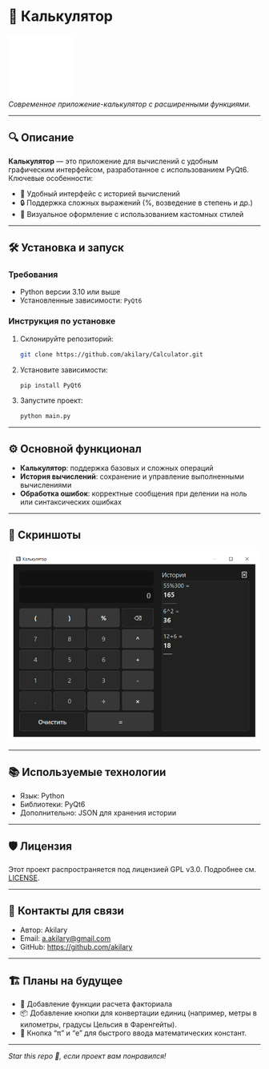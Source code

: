 # 📌 Калькулятор

![Project Logo](screenshots/logo.png)  
_Современное приложение-калькулятор с расширенными функциями._

---

## 🔍 Описание

**Калькулятор** — это приложение для вычислений с удобным графическим интерфейсом, разработанное с использованием PyQt6.  
Ключевые особенности:  
- 🚀 Удобный интерфейс с историей вычислений  
- 🔒 Поддержка сложных выражений (%, возведение в степень и др.)  
- 🎨 Визуальное оформление с использованием кастомных стилей  

---

## 🛠️ Установка и запуск

### Требования
- Python версии 3.10 или выше
- Установленные зависимости: `PyQt6`

### Инструкция по установке
1. Склонируйте репозиторий:
    ```bash
    git clone https://github.com/akilary/Calculator.git
    ```
2. Установите зависимости:
    ```bash
    pip install PyQt6
    ```
3. Запустите проект:
    ```bash
    python main.py
    ```

---

## ⚙️ Основной функционал

- **Калькулятор**: поддержка базовых и сложных операций  
- **История вычислений**: сохранение и управление выполненными вычислениями  
- **Обработка ошибок**: корректные сообщения при делении на ноль или синтаксических ошибках  



---

## 🎨 Скриншоты

![Скриншот приложения](screenshots/main.png)

---

## 📚 Используемые технологии

- Язык: Python
- Библиотеки: PyQt6
- Дополнительно: JSON для хранения истории  

---

## 🛡️ Лицензия

Этот проект распространяется под лицензией GPL v3.0. Подробнее см. [LICENSE](LICENSE).

---

## 📧 Контакты для связи

- Автор: Akilary
- Email: a.akilary@gmail.com
- GitHub: https://github.com/akilary

---

## 🏗️ Планы на будущее

- 🧮 Добавление функции расчета факториала  
- 📦 Добавление кнопки для конвертации единиц (например, метры в километры, градусы Цельсия в Фаренгейты).
- 🔢 Кнопка “π” и “e” для быстрого ввода математических констант.  

---

_Star this repo 🌟, если проект вам понравился!_
